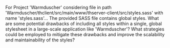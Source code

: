 For Project 'Warmduscher' considering file in path 'Warmduscher/thclient/src/main/www/thserver-client/src/styles.sass' with name 'styles.sass'... 
The provided SASS file contains global styles. What are some potential drawbacks of including all styles within a single, global stylesheet in a large-scale application like 'Warmduscher'? What strategies could be employed to mitigate these drawbacks and improve the scalability and maintainability of the styles?